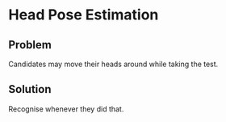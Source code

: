 # Head Pose Estimation

## Problem

Candidates may move their heads around while taking the test.

## Solution 

Recognise whenever they did that. 


